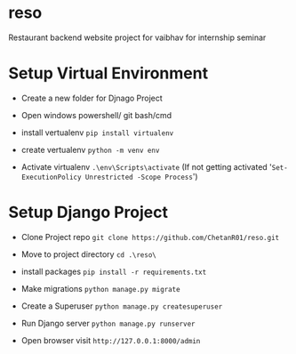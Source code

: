 # reso
Restaurant backend website project for vaibhav for internship seminar 
# Setup Virtual Environment
* Create a new folder for Djnago Project
* Open windows powershell/ git bash/cmd

* install vertualenv
`pip install virtualenv`

* create vertualenv
`python -m venv env`

* Activate virtualenv 
`.\env\Scripts\activate`
(If not getting activated '`Set-ExecutionPolicy Unrestricted -Scope Process`')

# Setup Django Project
* Clone Project repo
`git clone https://github.com/ChetanR01/reso.git`

* Move to project directory
`cd .\reso\`

* install packages
`pip install -r requirements.txt`

* Make migrations 
`python manage.py migrate`

* Create a Superuser
`python manage.py createsuperuser`

* Run Django server
`python manage.py runserver`

* Open browser visit
`http://127.0.0.1:8000/admin`

